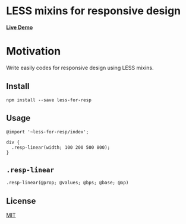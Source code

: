 # LESS mixins for responsive design

[**Live Demo**](http://anisotropy.github.io/less-for-resp/demo)

# Motivation

Write easily codes for responsive design using LESS mixins.

## Install

```
npm install --save less-for-resp
```

## Usage

```less
@import '~less-for-resp/index';

div {
  .resp-linear(width; 100 200 500 800);
}

```

## `.resp-linear`
```
.resp-linear(@prop; @values; @bps; @base; @op)
```

## License

[MIT](LICENSE)
